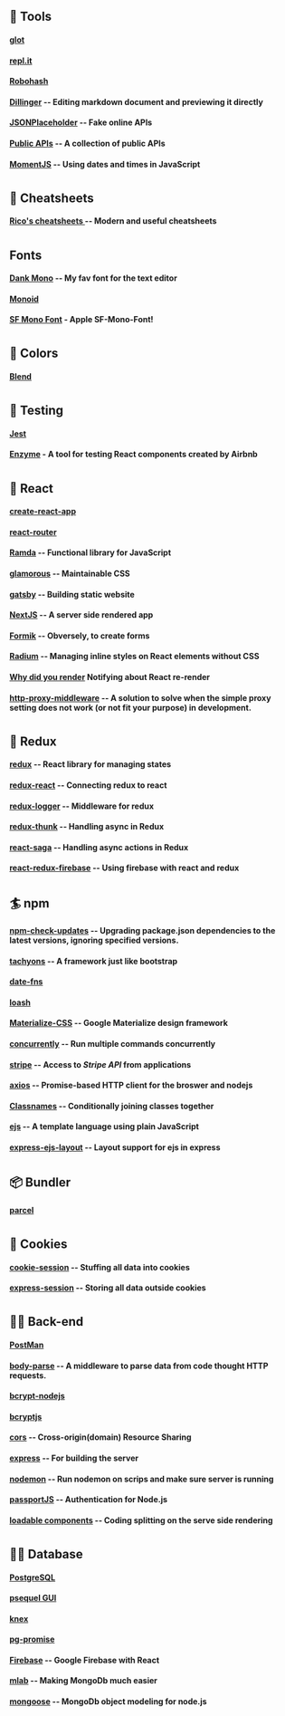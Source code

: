 
## 🍺 Tools
#### [glot](https://glot.io/)
#### [repl.it](https://repl.it/)
#### [Robohash](https://robohash.org/)
#### [Dillinger](https://dillinger.io/) -- Editing markdown document and previewing it directly
#### [JSONPlaceholder](https://jsonplaceholder.typicode.com/) -- Fake online APIs
#### [Public APIs](https://public-apis.xyz/category/text-analysis) -- A collection of public APIs
#### [MomentJS](https://momentjs.com/) -- Using dates and times in JavaScript
#
## 💆 Cheatsheets
#### [Rico's cheatsheets ](https://devhints.io/) -- Modern and useful cheatsheets
#
## Fonts
#### [Dank Mono](https://dank.sh/) -- My fav font for the text editor
#### [Monoid](https://larsenwork.com/monoid/)
#### [SF Mono Font](https://github.com/ZulwiyozaPutra/SF-Mono-Font) - Apple SF-Mono-Font!
#
## 🐠 Colors
#### [Blend](http://colinkeany.com/blend/)
#
## 🍄 Testing
#### [Jest](https://jestjs.io/)
#### [Enzyme](https://airbnb.io/enzyme/) - A tool for testing React components created by Airbnb
#
## 🔰 React
#### [create-react-app](/https://www.npmjs.com/package/create-react-app/)
#### [react-router](https://reacttraining.com/react-router/)
#### [Ramda](https://ramdajs.com/) -- Functional library for JavaScript
#### [glamorous](https://glamorous.rocks/) -- Maintainable CSS
#### [gatsby](https://www.gatsbyjs.org/) -- Building static website
#### [NextJS](https://nextjs.org/) -- A server side rendered app
#### [Formik](https://jaredpalmer.com/formik) -- Obversely, to create forms
#### [Radium](https://formidable.com/open-source/radium/) -- Managing inline styles on React elements without CSS
#### [Why did you render](https://github.com/welldone-software/why-did-you-render) Notifying about React re-render
#### [http-proxy-middleware](https://www.npmjs.com/package/http-proxy-middleware) -- A solution to solve when the simple proxy setting does not work (or not fit your purpose) in development.
#
## 🏈 Redux
#### [redux](https://www.npmjs.com/package/redux) -- React library for managing states
#### [redux-react](https://www.npmjs.com/package/react-redux) -- Connecting redux to react
#### [redux-logger](https://www.npmjs.com/package/redux-logger) -- Middleware for redux
#### [redux-thunk](https://www.npmjs.com/package/redux-thunk) -- Handling async in Redux
#### [react-saga](https://redux-saga.js.org/) -- Handling async actions in Redux
#### [react-redux-firebase](http://react-redux-firebase.com/) -- Using firebase with react and redux
#
## 🏄 npm
#### [npm-check-updates](https://www.getpostman.com/) -- Upgrading package.json dependencies to the latest versions, ignoring specified versions.
#### [tachyons](/https://www.npmjs.com/package/create-react-app/) -- A framework just like bootstrap
#### [date-fns](https://date-fns.org/)
#### [loash](https://lodash.com/)
#### [Materialize-CSS](https://materializecss.com/getting-started.html) -- Google Materialize design framework
#### [concurrently](https://www.npmjs.com/package/concurrently) -- Run multiple commands concurrently
#### [stripe](https://www.npmjs.com/package/stripe) -- Access to *Stripe API* from applications
#### [axios](https://www.npmjs.com/package/axios) -- Promise-based HTTP client for the broswer and nodejs
#### [Classnames](https://www.npmjs.com/package/classnames) -- Conditionally joining classes together
#### [ejs](https://www.ejs.co/#promo) -- A template language using plain JavaScript
#### [express-ejs-layout](https://www.npmjs.com/package/express-ejs-layouts) -- Layout support for ejs in express
#
## 📦 Bundler
#### [parcel](https://parceljs.org/)
#
## 🍪 Cookies
#### [cookie-session](https://www.npmjs.com/package/cookie-session) -- Stuffing all data into cookies
#### [express-session](https://www.npmjs.com/package/express-session) -- Storing all data outside cookies
#
## 🕵️‍♀️ Back-end
#### [PostMan](https://www.getpostman.com/)
#### [body-parse](https://www.npmjs.com/package/body-parser) -- A middleware to parse data from code thought HTTP requests.
#### [bcrypt-nodejs](https://www.npmjs.com/package/bcrypt-nodejs)
#### [bcryptjs](https://www.npmjs.com/package/bcryptjs)
#### [cors](https://www.npmjs.com/package/cors) -- Cross-origin(domain) Resource Sharing
#### [express](https://expressjs.com/) -- For building the server
#### [nodemon](https://www.npmjs.com/package/nodemon) -- Run nodemon on scrips and make sure server is running
#### [passportJS](http://www.passportjs.org/) -- Authentication for Node.js
#### [loadable components](https://www.smooth-code.com/open-source/loadable-components/docs/getting-started/) -- Coding splitting on the serve side rendering 
#
## 👩‍💻 Database
#### [PostgreSQL](https://www.postgresql.org/)
#### [psequel GUI](http://www.psequel.com/)
#### [knex](https://knexjs.org/#Builder-where)
#### [pg-promise](https://github.com/vitaly-t/pg-promise)
#### [Firebase](https://www.npmjs.com/package/firebase) -- Google Firebase with React
#### [mlab](https://mlab.com/) -- Making MongoDb much easier 
#### [mongoose](https://mongoosejs.com/) -- MongoDb object modeling for node.js